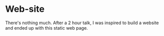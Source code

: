 # Web-site
There's nothing much. After a 2 hour talk, I was inspired to build a website and ended up with this static web page. 

